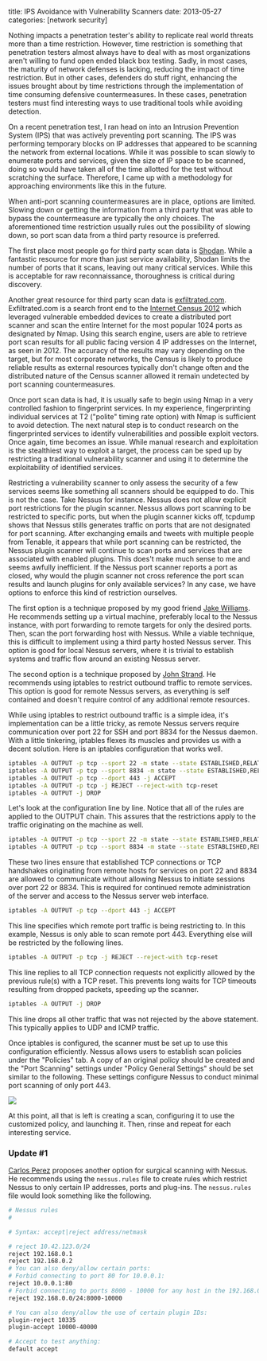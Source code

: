 title: IPS Avoidance with Vulnerability Scanners
date: 2013-05-27
categories: [network security]

Nothing impacts a penetration tester's ability to replicate real world threats more than a time restriction. However, time restriction is something that penetration testers almost always have to deal with as most organizations aren't willing to fund open ended black box testing. Sadly, in most cases, the maturity of network defenses is lacking, reducing the impact of time restriction. But in other cases, defenders do stuff right, enhancing the issues brought about by time restrictions through the implementation of time consuming defensive countermeasures. In these cases, penetration testers must find interesting ways to use traditional tools while avoiding detection.

On a recent penetration test, I ran head on into an Intrusion Prevention System (IPS) that was actively preventing port scanning. The IPS was performing temporary blocks on IP addresses that appeared to be scanning the network from external locations. While it was possible to scan slowly to enumerate ports and services, given the size of IP space to be scanned, doing so would have taken all of the time allotted for the test without scratching the surface. Therefore, I came up with a methodology for approaching environments like this in the future.

When anti-port scanning countermeasures are in place, options are limited. Slowing down or getting the information from a third party that was able to bypass the countermeasure are typically the only choices. The aforementioned time restriction usually rules out the possibility of slowing down, so port scan data from a third party resource is preferred. 

The first place most people go for third party scan data is [Shodan](http://www.shodanhq.com/). While a fantastic resource for more than just service availability, Shodan limits the number of ports that it scans, leaving out many critical services. While this is acceptable for raw reconnaissance, thoroughness is critical during discovery.

Another great resource for third party scan data is [exfiltrated.com](http://exfiltrated.com/querystart.php). Exfiltrated.com is a search front end to the [Internet Census 2012](http://internetcensus2012.bitbucket.org/paper.html) which leveraged vulnerable embedded devices to create a distributed port scanner and scan the entire Internet for the most popular 1024 ports as designated by Nmap. Using this search engine, users are able to retrieve port scan results for all public facing version 4 IP addresses on the Internet, as seen in 2012. The accuracy of the results may vary depending on the target, but for most corporate networks, the Census is likely to produce reliable results as external resources typically don't change often and the distributed nature of the Census scanner allowed it remain undetected by port scanning countermeasures.

Once port scan data is had, it is usually safe to begin using Nmap in a very controlled fashion to fingerprint services. In my experience, fingerprinting individual services at T2 ("polite" timing rate option) with Nmap is sufficient to avoid detection. The next natural step is to conduct research on the fingerprinted services to identify vulnerabilities and possible exploit vectors. Once again, time becomes an issue. While manual research and exploitation is the stealthiest way to exploit a target, the process can be sped up by restricting a traditional vulnerability scanner and using it to determine the exploitability of identified services.

Restricting a vulnerability scanner to only assess the security of a few services seems like something all scanners should be equipped to do. This is not the case. Take Nessus for instance. Nessus does not allow explicit port restrictions for the plugin scanner. Nessus allows port scanning to be restricted to specific ports, but when the plugin scanner kicks off, tcpdump shows that Nessus stills generates traffic on ports that are not designated for port scanning. After exchanging emails and tweets with multiple people from Tenable, it appears that while port scanning can be restricted, the Nessus plugin scanner will continue to scan ports and services that are associated with enabled plugins. This does't make much sense to me and seems awfully inefficient. If the Nessus port scanner reports a port as closed, why would the plugin scanner not cross reference the port scan results and launch plugins for only available services? In any case, we have options to enforce this kind of restriction ourselves.

The first option is a technique proposed by my good friend [Jake Williams](https://twitter.com/MalwareJake). He recommends setting up a virtual machine, preferably local to the Nessus instance, with port forwarding to remote targets for only the desired ports. Then, scan the port forwarding host with Nessus. While a viable technique, this is difficult to implement using a third party hosted Nessus server. This option is good for local Nessus servers, where it is trivial to establish systems and traffic flow around an existing Nessus server.

The second option is a technique proposed by [John Strand](https://twitter.com/strandjs). He recommends using iptables to restrict outbound traffic to remote services. This option is good for remote Nessus servers, as everything is self contained and doesn't require control of any additional remote resources.

While using iptables to restrict outbound traffic is a simple idea, it's implementation can be a little tricky, as remote Nessus servers require communication over port 22 for SSH and port 8834 for the Nessus daemon. With a little tinkering, iptables flexes its muscles and provides us with a decent solution. Here is an iptables configuration that works well.

``` bash
iptables -A OUTPUT -p tcp --sport 22 -m state --state ESTABLISHED,RELATED -j ACCEPT
iptables -A OUTPUT -p tcp --sport 8834 -m state --state ESTABLISHED,RELATED -j ACCEPT
iptables -A OUTPUT -p tcp --dport 443 -j ACCEPT
iptables -A OUTPUT -p tcp -j REJECT --reject-with tcp-reset
iptables -A OUTPUT -j DROP
```

Let's look at the configuration line by line. Notice that all of the rules are applied to the OUTPUT chain. This assures that the restrictions apply to the traffic originating on the machine as well.

``` bash
iptables -A OUTPUT -p tcp --sport 22 -m state --state ESTABLISHED,RELATED -j ACCEPT
iptables -A OUTPUT -p tcp --sport 8834 -m state --state ESTABLISHED,RELATED -j ACCEPT
```

These two lines ensure that established TCP connections or TCP handshakes originating from remote hosts for services on port 22 and 8834 are allowed to communicate without allowing Nessus to initiate sessions over port 22 or 8834. This is required for continued remote administration of the server and access to the Nessus server web interface.

``` bash
iptables -A OUTPUT -p tcp --dport 443 -j ACCEPT
```

This line specifies which remote port traffic is being restricting to. In this example, Nessus is only able to scan remote port 443. Everything else will be restricted by the following lines.

``` bash
iptables -A OUTPUT -p tcp -j REJECT --reject-with tcp-reset
```

This line replies to all TCP connection requests not explicitly allowed by the previous rule(s) with a TCP reset. This prevents long waits for TCP timeouts resulting from dropped packets, speeding up the scanner.

``` bash
iptables -A OUTPUT -j DROP
```

This line drops all other traffic that was not rejected by the above statement. This typically applies to UDP and ICMP traffic.

Once iptables is configured, the scanner must be set up to use this configuration efficiently. Nessus allows users to establish scan policies under the "Policies" tab. A copy of an original policy should be created and the "Port Scanning" settings under "Policy General Settings" should be set similar to the following. These settings configure Nessus to conduct minimal port scanning of only port 443.

[![](/images/posts/ipsavoid_nessus.png)](/images/posts/ipsavoid_nessus.png)

At this point, all that is left is creating a scan, configuring it to use the customized policy, and launching it. Then, rinse and repeat for each interesting service.

### Update #1

[Carlos Perez](https://twitter.com/Carlos_Perez) proposes another option for surgical scanning with Nessus. He recommends using the `nessus.rules` file to create rules which restrict Nessus to only certain IP addresses, ports and plug-ins. The `nessus.rules` file would look something like the following.

``` bash
# Nessus rules
#

# Syntax: accept|reject address/netmask

# reject 10.42.123.0/24
reject 192.168.0.1
reject 192.168.0.2
# You can also deny/allow certain ports:
# Forbid connecting to port 80 for 10.0.0.1:
reject 10.0.0.1:80
# Forbid connecting to ports 8000 - 10000 for any host in the 192.168.0.0/24 subnet:
reject 192.168.0.0/24:8000-10000

# You can also deny/allow the use of certain plugin IDs:
plugin-reject 10335
plugin-accept 10000-40000

# Accept to test anything:
default accept
```
